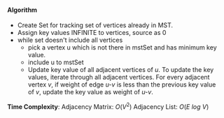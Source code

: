 #### Algorithm
* Create Set for tracking set of vertices already in MST.
* Assign key values INFINITE to vertices, source as 0
* while set doesn't include all vertices
	* pick a vertex u which is not there in mstSet and has minimum key value.
	* include u to mstSet
	* Update key value of all adjacent vertices of _u_. To update the key values, iterate through all adjacent vertices. For every adjacent vertex _v_, if weight of edge _u-v_ is less than the previous key value of _v_, update the key value as weight of _u-v_.

**Time Complexity**: 
Adjacency Matrix: $O(V^2)$
Adjacency List: $O(E\ log\ V)$
